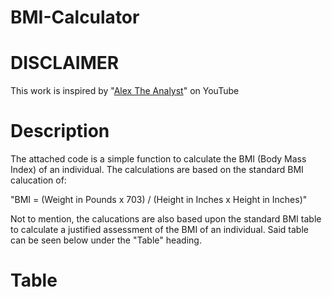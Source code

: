 # BMI-Calculator

# DISCLAIMER
This work is inspired by "[Alex The Analyst]([url](https://www.youtube.com/@AlexTheAnalyst))" on YouTube

# Description
The attached code is a simple function to calculate the BMI (Body Mass Index) of an individual.
The calculations are based on the standard BMI calucation of: 

"BMI = (Weight in Pounds x 703) / (Height in Inches x Height in Inches)"

Not to mention, the calucations are also based upon the standard BMI table to calculate a justified assessment of the BMI of an individual.  Said table can be seen below under the "Table" heading.

# Table

